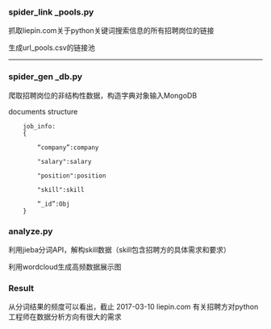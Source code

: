 ### spider_link _pools.py 
抓取liepin.com关于python关键词搜索信息的所有招聘岗位的链接

生成url_pools.csv的链接池

---
### spider_gen _db.py
爬取招聘岗位的非结构性数据，构造字典对象输入MongoDB

documents structure

		job_info:
		{
		
			“company”:company
			
			"salary":salary
			
			"position":position
			
			"skill":skill
		
			“_id”:Obj
		}

### analyze.py
利用jieba分词API，解构skill数据（skill包含招聘方的具体需求和要求）

利用wordcloud生成高频数据展示图

### Result
从分词结果的频度可以看出，截止 2017-03-10 liepin.com 有关招聘方对python工程师在数据分析方向有很大的需求

